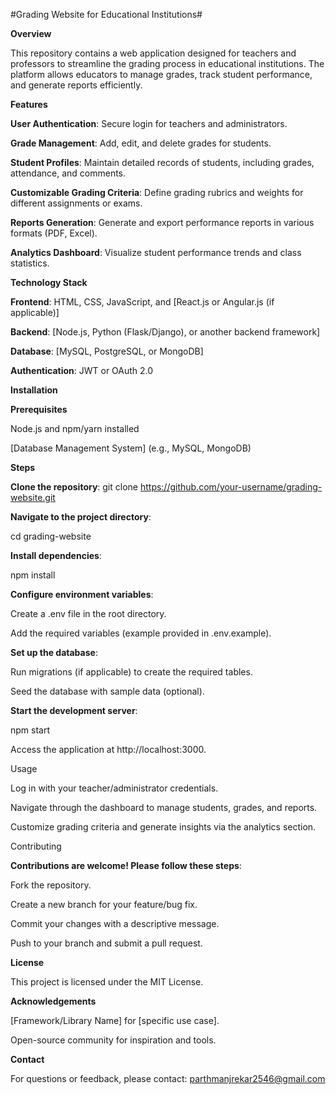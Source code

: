 #Grading Website for Educational Institutions#

****Overview****

This repository contains a web application designed for teachers and professors to streamline the grading process in educational institutions. The platform allows educators to manage grades, track student performance, and generate reports efficiently.

****Features****

****User Authentication****: Secure login for teachers and administrators.

****Grade Management****: Add, edit, and delete grades for students.

****Student Profiles****: Maintain detailed records of students, including grades, attendance, and comments.

****Customizable Grading Criteria****: Define grading rubrics and weights for different assignments or exams.

****Reports Generation****: Generate and export performance reports in various formats (PDF, Excel).

****Analytics Dashboard****: Visualize student performance trends and class statistics.

****Technology Stack****

****Frontend****: HTML, CSS, JavaScript, and [React.js or Angular.js (if applicable)]

****Backend****: [Node.js, Python (Flask/Django), or another backend framework]

****Database****: [MySQL, PostgreSQL, or MongoDB]

****Authentication****: JWT or OAuth 2.0

****Installation****

****Prerequisites****

Node.js and npm/yarn installed

[Database Management System] (e.g., MySQL, MongoDB)

****Steps****

****Clone the repository****: git clone https://github.com/your-username/grading-website.git

****Navigate to the project directory****:

cd grading-website

****Install dependencies****:

npm install

****Configure environment variables****:

Create a .env file in the root directory.

Add the required variables (example provided in .env.example).

****Set up the database****:

Run migrations (if applicable) to create the required tables.

Seed the database with sample data (optional).

****Start the development server****:

npm start

Access the application at http://localhost:3000.

Usage

Log in with your teacher/administrator credentials.

Navigate through the dashboard to manage students, grades, and reports.

Customize grading criteria and generate insights via the analytics section.

Contributing

****Contributions are welcome! Please follow these steps****:

Fork the repository.

Create a new branch for your feature/bug fix.

Commit your changes with a descriptive message.

Push to your branch and submit a pull request.

****License****

This project is licensed under the MIT License.

****Acknowledgements****

[Framework/Library Name] for [specific use case].

Open-source community for inspiration and tools.

****Contact****

For questions or feedback, please contact: parthmanjrekar2546@gmail.com 

